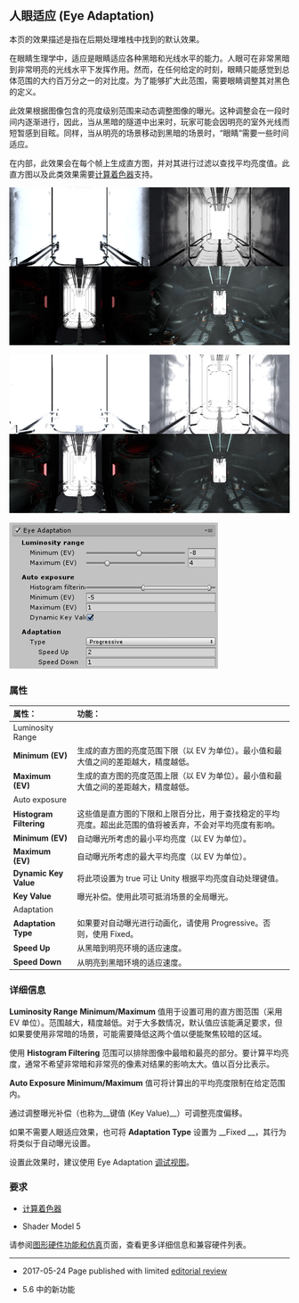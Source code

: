 ## 人眼适应 (Eye Adaptation)

本页的效果描述是指在后期处理堆栈中找到的默认效果。

在眼睛生理学中，适应是眼睛适应各种黑暗和光线水平的能力。人眼可在非常黑暗到非常明亮的光线水平下发挥作用。然而，在任何给定的时刻，眼睛只能感觉到总体范围的大约百万分之一的对比度。为了能够扩大此范围，需要眼睛调整其对黑色的定义。

此效果根据图像包含的亮度级别范围来动态调整图像的曝光。这种调整会在一段时间内逐渐进行，因此，当从黑暗的隧道中出来时，玩家可能会因明亮的室外光线而短暂感到目眩。同样，当从明亮的场景移动到黑暗的场景时，“眼睛”需要一些时间适应。

在内部，此效果会在每个帧上生成直方图，并对其进行过滤以查找平均亮度值。此直方图以及此类效果需要[计算着色器](ComputeShaders.html)支持。

![应用人眼适应 (Eye Adaptation) 后的场景。](../uploads/Main/PostProcessing-EyeAdaptation-0.jpg)

![未应用人眼适应 (Eye Adaptation) 的场景。](../uploads/Main/PostProcessing-EyeAdaptation-1.jpg)

![Eye Adaptation 的 UI](../uploads/Main/PostProcessing-EyeAdaptation-2.png)

### 属性

| __属性：__| __功能：__ |
|:---|:---| 
| Luminosity Range ||
| __Minimum (EV)__ | 生成的直方图的亮度范围下限（以 EV 为单位）。最小值和最大值之间的差距越大，精度越低。 |
| __Maximum (EV)__| 生成的直方图的亮度范围上限（以 EV 为单位）。最小值和最大值之间的差距越大，精度越低。 |
| Auto exposure ||
| __Histogram Filtering__| 这些值是直方图的下限和上限百分比，用于查找稳定的平均亮度。超出此范围的值将被丢弃，不会对平均亮度有影响。 |
| __Minimum (EV)__| 自动曝光所考虑的最小平均亮度（以 EV 为单位）。 |
| __Maximum (EV)__| 自动曝光所考虑的最大平均亮度（以 EV 为单位）。 |
| __Dynamic Key Value__| 将此项设置为 true 可让 Unity 根据平均亮度自动处理键值。 |
| __Key Value__| 曝光补偿。使用此项可抵消场景的全局曝光。 |
| Adaptation ||
| __Adaptation Type__| 如果要对自动曝光进行动画化，请使用 Progressive。否则，使用 Fixed。 |
| __Speed Up__| 从黑暗到明亮环境的适应速度。 |
| __Speed Down__| 从明亮到黑暗环境的适应速度。 |



### 详细信息

__Luminosity Range__ __Minimum/Maximum__ 值用于设置可用的直方图范围（采用 EV 单位）。范围越大，精度越低。对于大多数情况，默认值应该能满足要求，但如果要使用非常暗的场景，可能需要降低这两个值以便能聚焦较暗的区域。

使用 __Histogram Filtering__ 范围可以排除图像中最暗和最亮的部分。要计算平均亮度，通常不希望非常暗和非常亮的像素对结果的影响太大。值以百分比表示。

__Auto Exposure Minimum/Maximum__ 值可将计算出的平均亮度限制在给定范围内。

通过调整曝光补偿（也称为__键值 (Key Value)__）可调整亮度偏移。

如果不需要人眼适应效果，也可将 __Adaptation Type__ 设置为 __Fixed __，其行为将类似于自动曝光设置。

设置此效果时，建议使用 Eye Adaptation [调试视图](PostProcessing-DebugViews.html)。

### 要求

* [计算着色器](ComputeShaders.html)

* Shader Model 5

请参阅[图形硬件功能和仿真](GraphicsEmulation.html)页面，查看更多详细信息和兼容硬件列表。

---

* <span class="page-edit"> 2017-05-24  Page published with limited [editorial review](DocumentationEditorialReview.html)
</span>

* <span class="page-history">5.6 中的新功能</span>
